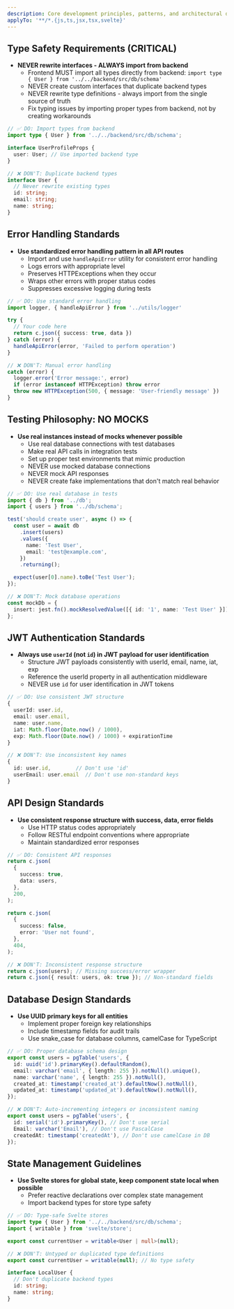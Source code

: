 ```yaml
---
description: Core development principles, patterns, and architectural decisions for the journal-app project
applyTo: '**/*.{js,ts,jsx,tsx,svelte}'
---
```


## Type Safety Requirements (CRITICAL)

- **NEVER rewrite interfaces - ALWAYS import from backend**
  - Frontend MUST import all types directly from backend: `import type { User } from '../../backend/src/db/schema'`
  - NEVER create custom interfaces that duplicate backend types
  - NEVER rewrite type definitions - always import from the single source of truth
  - Fix typing issues by importing proper types from backend, not by creating workarounds

```typescript
// ✅ DO: Import types from backend
import type { User } from '../../backend/src/db/schema';

interface UserProfileProps {
  user: User; // Use imported backend type
}

// ❌ DON'T: Duplicate backend types
interface User {
  // Never rewrite existing types
  id: string;
  email: string;
  name: string;
}
```

## Error Handling Standards

- **Use standardized error handling pattern in all API routes**
  - Import and use `handleApiError` utility for consistent error handling
  - Logs errors with appropriate level
  - Preserves HTTPExceptions when they occur
  - Wraps other errors with proper status codes
  - Suppresses excessive logging during tests

```typescript
// ✅ DO: Use standard error handling
import logger, { handleApiError } from '../utils/logger'

try {
  // Your code here
  return c.json({ success: true, data })
} catch (error) {
  handleApiError(error, 'Failed to perform operation')
}

// ❌ DON'T: Manual error handling
catch (error) {
  logger.error('Error message:', error)
  if (error instanceof HTTPException) throw error
  throw new HTTPException(500, { message: 'User-friendly message' })
}
```

## Testing Philosophy: NO MOCKS

- **Use real instances instead of mocks whenever possible**
  - Use real database connections with test databases
  - Make real API calls in integration tests
  - Set up proper test environments that mimic production
  - NEVER use mocked database connections
  - NEVER mock API responses
  - NEVER create fake implementations that don't match real behavior

```typescript
// ✅ DO: Use real database in tests
import { db } from '../db';
import { users } from '../db/schema';

test('should create user', async () => {
  const user = await db
    .insert(users)
    .values({
      name: 'Test User',
      email: 'test@example.com',
    })
    .returning();

  expect(user[0].name).toBe('Test User');
});

// ❌ DON'T: Mock database operations
const mockDb = {
  insert: jest.fn().mockResolvedValue([{ id: '1', name: 'Test User' }]),
};
```

## JWT Authentication Standards

- **Always use `userId` (not `id`) in JWT payload for user identification**
  - Structure JWT payloads consistently with userId, email, name, iat, exp
  - Reference the userId property in all authentication middleware
  - NEVER use `id` for user identification in JWT tokens

```typescript
// ✅ DO: Use consistent JWT structure
{
  userId: user.id,
  email: user.email,
  name: user.name,
  iat: Math.floor(Date.now() / 1000),
  exp: Math.floor(Date.now() / 1000) + expirationTime
}

// ❌ DON'T: Use inconsistent key names
{
  id: user.id,        // Don't use 'id'
  userEmail: user.email  // Don't use non-standard keys
}
```

## API Design Standards

- **Use consistent response structure with success, data, error fields**
  - Use HTTP status codes appropriately
  - Follow RESTful endpoint conventions where appropriate
  - Maintain standardized error responses

```typescript
// ✅ DO: Consistent API responses
return c.json(
  {
    success: true,
    data: users,
  },
  200,
);

return c.json(
  {
    success: false,
    error: 'User not found',
  },
  404,
);

// ❌ DON'T: Inconsistent response structure
return c.json(users); // Missing success/error wrapper
return c.json({ result: users, ok: true }); // Non-standard fields
```

## Database Design Standards

- **Use UUID primary keys for all entities**
  - Implement proper foreign key relationships
  - Include timestamp fields for audit trails
  - Use snake_case for database columns, camelCase for TypeScript

```typescript
// ✅ DO: Proper database schema design
export const users = pgTable('users', {
  id: uuid('id').primaryKey().defaultRandom(),
  email: varchar('email', { length: 255 }).notNull().unique(),
  name: varchar('name', { length: 255 }).notNull(),
  created_at: timestamp('created_at').defaultNow().notNull(),
  updated_at: timestamp('updated_at').defaultNow().notNull(),
});

// ❌ DON'T: Auto-incrementing integers or inconsistent naming
export const users = pgTable('users', {
  id: serial('id').primaryKey(), // Don't use serial
  Email: varchar('Email'), // Don't use PascalCase
  createdAt: timestamp('createdAt'), // Don't use camelCase in DB
});
```

## State Management Guidelines

- **Use Svelte stores for global state, keep component state local when possible**
  - Prefer reactive declarations over complex state management
  - Import backend types for store type safety

```typescript
// ✅ DO: Type-safe Svelte stores
import type { User } from '../../backend/src/db/schema';
import { writable } from 'svelte/store';

export const currentUser = writable<User | null>(null);

// ❌ DON'T: Untyped or duplicated type definitions
export const currentUser = writable(null); // No type safety

interface LocalUser {
  // Don't duplicate backend types
  id: string;
  name: string;
}
```
